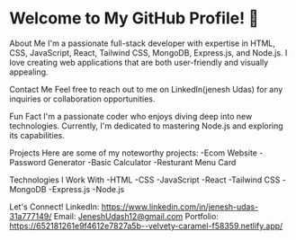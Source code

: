 <h1>Welcome to My GitHub Profile! 👋 </h1>
About Me
I'm a passionate full-stack developer with expertise in HTML, CSS, JavaScript, React, Tailwind CSS, MongoDB, Express.js, and Node.js. I love creating web applications that are both user-friendly and visually appealing.

Contact Me
Feel free to reach out to me on LinkedIn(jenesh Udas) for any inquiries or collaboration opportunities.

Fun Fact
I'm a passionate coder who enjoys diving deep into new technologies. Currently, I'm dedicated to mastering Node.js and exploring its capabilities.

Projects
Here are some of my noteworthy projects:
-Ecom Website 
-Password Generator
-Basic Calculator
-Resturant Menu Card

Technologies I Work With
-HTML
-CSS
-JavaScript
-React
-Tailwind CSS
-MongoDB
-Express.js
-Node.js

Let's Connect!
LinkedIn: https://www.linkedin.com/in/jenesh-udas-31a777149/
Email: JeneshUdash12@gmail.com
Portfolio: https://652181261e9f4612e7827a5b--velvety-caramel-f58359.netlify.app/

